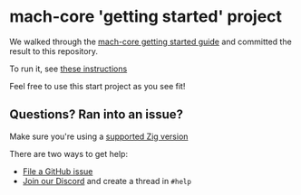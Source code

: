 # mach-core 'getting started' project

We walked through the [mach-core getting started guide](https://machengine.org/core/getting-started) and committed the result to this repository.

To run it, see [these instructions](https://machengine.org/core/getting-started/#building-your-project)

Feel free to use this start project as you see fit!

## Questions? Ran into an issue?

Make sure you're using a [supported Zig version](https://machengine.org/about/zig-version/)

There are two ways to get help:

* [File a GitHub issue](https://github.com/hexops/mach/issues)
* [Join our Discord](https://machengine.org/discord) and create a thread in `#help`

